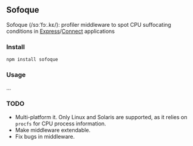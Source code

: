 ## Sofoque
Sofoque (/sɔːˈfɔː.kɛ/): profiler middleware to spot CPU suffocating conditions in [Express]/[Connect] applications

### Install
    npm install sofoque
### Usage
...
### TODO

 - Multi-platform it. Only Linux and Solaris are supported, as it relies on `procfs` for CPU process information.
 - Make middleware extendable.
 - Fix bugs in middleware.

[Express]: http://expressjs.com/
[Connect]: http://www.senchalabs.org/connect/
